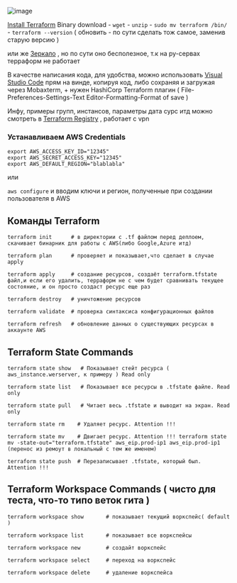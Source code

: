 ![image](https://github.com/Wireflex/Terraform/assets/165675775/e64fc968-9c50-4804-a8f5-542e7c1e7a2c)

[Install Terraform](https://developer.hashicorp.com/terraform/install) Binary download - ```wget``` - ```unzip``` - ```sudo mv terraform /bin/``` - ```terraform --version``` ( обновить - по сути сделать тож самое, заменив старую версию )

или же [Зеркало](https://mirror.selectel.ru/3rd-party/hashicorp-releases/terraform/?_gl=1*g62yz3*_gcl_au*MjAxODM3ODkzMy4xNzEyMDkyODA4*_ga*MTk5NDU1NjA3Ni4xNzEyMDkyODA4*_ga_H3R3VJH01B*MTcxOTU2OTk1NS4xOS4wLjE3MTk1Njk5NTUuNjAuMC4w) , но по сути оно бесполезное, т.к на ру-сервах терраформ не работает

В качестве написания кода, для удобства, можно использовать [Visual Studio Code](https://code.visualstudio.com/download) прям на винде, копируя код, либо сохраняя и загружая через Mobaxterm, + нужен HashiCorp Terraform плагин ( File-Preferences-Settings-Text Editor-Formatting-Format of save )

Инфу, примеры групп, инстансов, параметры дата сурс итд можно смотреть в [Terraform Registry](https://registry.terraform.io/) , работает с vpn

### Устанавливаем AWS Credentials
```
export AWS_ACCESS_KEY_ID="12345"
export AWS_SECRET_ACCESS_KEY="12345"
export AWS_DEFAULT_REGION="blablabla"
```
или 

```aws configure``` и вводим ключи и регион, полученные при создании пользователя в AWS

## Команды Terraform
```
terraform init      # в директории с .tf файлом перед деплоем, скачивает бинарник для работы с AWS(либо Google,Azure итд)
```
```
terraform plan      # проверяет и показывает,что сделает в случае apply
```
```
terraform apply     # создание ресурсов, создаёт terraform.tfstate файл,и если его удалить, терраформ не с чем будет сравнивать текущее состояние, и он просто создаст ресурс еще раз
```
```
terraform destroy   # уничтожение ресурсов
```
```
terraform validate  # проверка синтаксиса конфигурационных файлов
```
```
terraform refresh   # обновление данных о существующих ресурсах в аккаунте AWS
```
## Terraform State Commands
```
terraform state show   # Показывает стейт ресурса ( aws_instance.werserver, к примеру ) Read only
```
```
terraform state list   # Показывает все ресурсы в .tfstate файле. Read only
```
```
terraform state pull   # Читает весь .tfstate и выводит на экран. Read only
```
```
terraform state rm    # Удаляет ресурс. Attention !!!
```
```
terraform state mv    # Двигает ресурс. Attention !!! terraform state mv -state-out="terraform.tfstate" aws_eip.prod-ip1 aws_eip.prod-ip1 (перенос из ремоут в локальный с тем же именем)
```
```
terraform state push  # Перезаписывает .tfstate, который был. Attention !!!
```
## Terraform Workspace Commands ( чисто для теста, что-то типо веток гита )
```
terraform workspace show       # показывает текущий воркспейс( default )
```
```
terraform workspace list       # показывает все воркспейсы
```
```
terraform workspace new        # создайт воркспейс
```
```
terraform workspace select     # переход на воркспейс
```
```
terraform workspace delete     # удаление воркспейса
```
